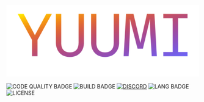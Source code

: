 <p align="center">
    <img  src="banner.png">
</p>

![CODE QUALITY BADGE](https://img.shields.io/codefactor/grade/github/AuracleTech/yuumi?style=flat-square)
![BUILD BADGE](https://img.shields.io/github/actions/workflow/status/AuracleTech/yuumi/rust.yml?style=flat-square)
[![DISCORD](https://img.shields.io/discord/1007774941120311377?label=discord&style=flat-square&cat=meow)](https://discord.gg/NtyaUfpCAj)
![LANG BADGE](https://img.shields.io/github/languages/top/AuracleTech/yuumi?style=flat-square)
![LICENSE](https://img.shields.io/bower/l/bootstrap?style=flat-square)
